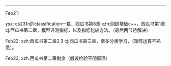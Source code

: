 ***

Feb21:

ysx: cs231n的classification一篇，西瓜书第8章
xzh:回顾基础c++，西瓜书第1章
cj:西瓜书第二章，模型评测指标，以及指标比较方法。（最后两节待解决）

Feb22:
xzh:西瓜书第二章2.3
cj:西瓜书第三章，至多分类学习，（矩阵运算不熟悉）。

Feb23:
xzh:西瓜书第二章剩余（假设检验不明原理）

